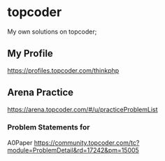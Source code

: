 # topcoder
My own solutions on topcoder; 

## My Profile
https://profiles.topcoder.com/thinkphp

## Arena Practice
https://arena.topcoder.com/#/u/practiceProblemList


### Problem Statements for 

A0Paper https://community.topcoder.com/tc?module=ProblemDetail&rd=17242&pm=15005
